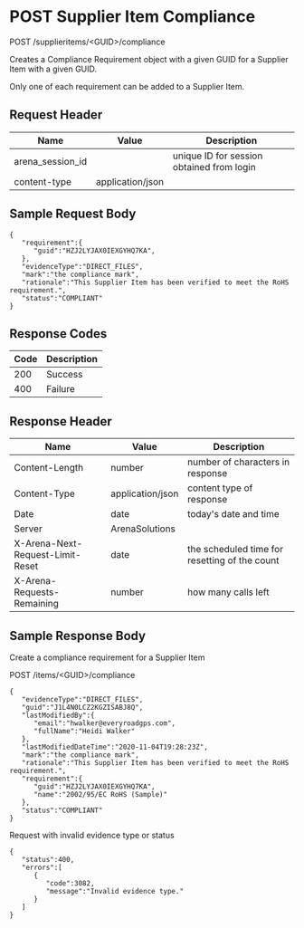 # POST Supplier Item Compliance
POST /supplieritems/&lt;GUID&gt;/compliance

Creates a Compliance Requirement object with a given GUID  for a Supplier Item with a given GUID.

Only one of each requirement can be added to a Supplier Item.

## Request Header

| Name  | Value  | Description  |
|  --- |  --- |  --- | 
| arena_session_id  |   | unique ID for session obtained from login  |
| content-type  | application/json  |   |

## Sample Request Body
```
{  
   "requirement":{  
      "guid":"HZJ2LYJAX0IEXGYHQ7KA",
   },
   "evidenceType":"DIRECT_FILES",
   "mark":"the compliance mark",
   "rationale":"This Supplier Item has been verified to meet the RoHS requirement.",
   "status":"COMPLIANT"
}
```
## Response Codes

| Code  | Description  |
|  --- |  --- | 
| 200  | Success  |
| 400  | Failure  |

## Response Header

| Name  | Value  | Description  |
|  --- |  --- |  --- | 
| Content-Length  | number  | number of characters in response  |
| Content-Type  | application/json  | content type of response  |
| Date  | date  | today's date and time  |
| Server  | ArenaSolutions  |   |
| X-Arena-Next-Request-Limit-Reset   | date  | the scheduled time for resetting of the count  |
| X-Arena-Requests-Remaining   | number  | how many calls left  |

## Sample Response Body
Create a compliance requirement for a Supplier Item

POST /items/&lt;GUID&gt;/compliance

```
{  
   "evidenceType":"DIRECT_FILES",
   "guid":"J1L4N0LCZ2KGZISABJ8Q",
   "lastModifiedBy":{  
      "email":"hwalker@everyroadgps.com",
      "fullName":"Heidi Walker"
   },
   "lastModifiedDateTime":"2020-11-04T19:28:23Z",
   "mark":"the compliance mark",
   "rationale":"This Supplier Item has been verified to meet the RoHS requirement.",
   "requirement":{  
      "guid":"HZJ2LYJAX0IEXGYHQ7KA",
      "name":"2002/95/EC RoHS (Sample)"
   },
   "status":"COMPLIANT"
}
```
Request with invalid evidence type or status

```
{  
   "status":400,
   "errors":[  
      {  
         "code":3082,
         "message":"Invalid evidence type."
      }
   ]
}
```
